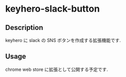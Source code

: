 # keyhero-slack-button

## Description

keyhero に slack の SNS ボタンを作成する拡張機能です.

## Usage

chrome web store に拡張として公開する予定です.
